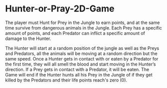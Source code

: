 # Hunter-or-Pray-2D-Game
The player must Hunt for Prey in the Jungle to earn points, and at the same time survive from dangerous animals in the Jungle. Each Prey has a specific amount of points, and each Predator can inflict a specific amount of damage to the Hunter. 

The Hunter will start at a random position of the jungle as well as the Preys and Predators, all the animals will be moving at a random direction but the same speed. Once a Hunter gets in contact with or eaten by a Predator for the first time, they will all smell the blood and start moving in the Hunter’s direction. If a Prey gets in contact with a Predator, it will be eaten. The Game will end if the Hunter hunts all his Prey in the Jungle of if they get killed by the Predators and their life points reach's zero (0).
